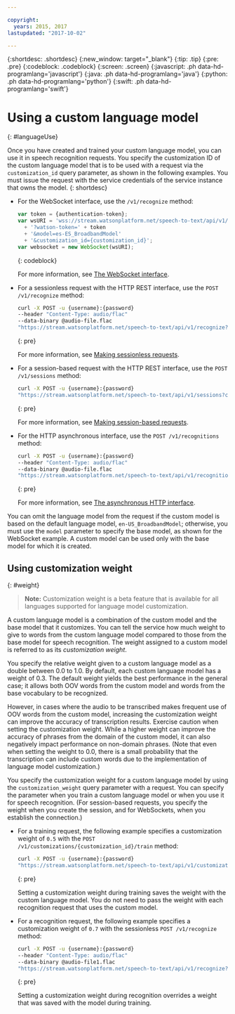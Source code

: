 ```yaml
---

copyright:
  years: 2015, 2017
lastupdated: "2017-10-02"

---
```


{:shortdesc: .shortdesc}
{:new_window: target="_blank"}
{:tip: .tip}
{:pre: .pre}
{:codeblock: .codeblock}
{:screen: .screen}
{:javascript: .ph data-hd-programlang='javascript'}
{:java: .ph data-hd-programlang='java'}
{:python: .ph data-hd-programlang='python'}
{:swift: .ph data-hd-programlang='swift'}

# Using a custom language model
{: #languageUse}

Once you have created and trained your custom language model, you can use it in speech recognition requests. You specify the customization ID of the custom language model that is to be used with a request via the `customization_id` query parameter, as shown in the following examples. You must issue the request with the service credentials of the service instance that owns the model.
{: shortdesc}

-   For the WebSocket interface, use the `/v1/recognize` method:

    ```javascript
    var token = {authentication-token};
    var wsURI = 'wss://stream.watsonplatform.net/speech-to-text/api/v1/recognize'
      + '?watson-token=' + token
      + '&model=es-ES_BroadbandModel'
      + '&customization_id={customization_id}';
    var websocket = new WebSocket(wsURI);
    ```
    {: codeblock}

    For more information, see [The WebSocket interface](/docs/services/speech-to-text/websockets.html).
-   For a sessionless request with the HTTP REST interface, use the `POST /v1/recognize` method:

    ```bash
    curl -X POST -u {username}:{password}
    --header "Content-Type: audio/flac"
    --data-binary @audio-file.flac
    "https://stream.watsonplatform.net/speech-to-text/api/v1/recognize?customization_id={customization_id}"
    ```
    {: pre}

    For more information, see [Making sessionless requests](/docs/services/speech-to-text/http.html#HTTP-sessionless).
-   For a session-based request with the HTTP REST interface, use the `POST /v1/sessions` method:

    ```bash
    curl -X POST -u {username}:{password}
    "https://stream.watsonplatform.net/speech-to-text/api/v1/sessions?customization_id={customization_id}"
    ```
    {: pre}

    For more information, see [Making session-based requests](/docs/services/speech-to-text/http.html#HTTP-sessions).
-   For the HTTP asynchronous interface, use the `POST /v1/recognitions` method:

    ```bash
    curl -X POST -u {username}:{password}
    --header "Content-Type: audio/flac"
    --data-binary @audio-file.flac
    "https://stream.watsonplatform.net/speech-to-text/api/v1/recognitions?customization_id={customization_id}"
    ```
    {: pre}

    For more information, see [The asynchronous HTTP interface](/docs/services/speech-to-text/async.html).

You can omit the language model from the request if the custom model is based on the default language model, `en-US_BroadbandModel`; otherwise, you must use the `model` parameter to specify the base model, as shown for the WebSocket example. A custom model can be used only with the base model for which it is created.

## Using customization weight
{: #weight}

> **Note:** Customization weight is a beta feature that is available for all languages supported for language model customization.

A custom language model is a combination of the custom model and the base model that it customizes. You can tell the service how much weight to give to words from the custom language model compared to those from the base model for speech recognition. The weight assigned to a custom model is referred to as its *customization weight*.

You specify the relative weight given to a custom language model as a double between 0.0 to 1.0. By default, each custom language model has a weight of 0.3. The default weight yields the best performance in the general case; it allows both OOV words from the custom model and words from the base vocabulary to be recognized.

However, in cases where the audio to be transcribed makes frequent use of OOV words from the custom model, increasing the customization weight can improve the accuracy of transcription results. Exercise caution when setting the customization weight. While a higher weight can improve the accuracy of phrases from the domain of the custom model, it can also negatively impact performance on non-domain phrases. (Note that even when setting the weight to 0.0, there is a small probability that the transcription can include custom words due to the implementation of language model customization.)

You specify the customization weight for a custom language model by using the `customization_weight` query parameter with a request. You can specify the parameter when you train a custom language model or when you use it for speech recognition. (For session-based requests, you specify the weight when you create the session, and for WebSockets, when you establish the connection.)

-   For a training request, the following example specifies a customization weight of `0.5` with the `POST /v1/customizations/{customization_id}/train` method:

    ```bash
    curl -X POST -u {username}:{password}
    "https://stream.watsonplatform.net/speech-to-text/api/v1/customizations/{customization_id}/train?customization_weight=0.5"
    ```
    {: pre}

    Setting a customization weight during training saves the weight with the custom language model. You do not need to pass the weight with each recognition request that uses the custom model.

-   For a recognition request, the following example specifies a customization weight of `0.7` with the sessionless `POST /v1/recognize` method:

    ```bash
    curl -X POST -u {username}:{password}
    --header "Content-Type: audio/flac"
    --data-binary @audio-file1.flac
    "https://stream.watsonplatform.net/speech-to-text/api/v1/recognize?customization_id={customization_id}&customization_weight=0.7"
    ```
    {: pre}

    Setting a customization weight during recognition overrides a weight that was saved with the model during training.
